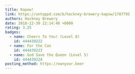 ```yaml
---
title: Kapow!
link: https://untappd.com/b/hackney-brewery-kapow/1787795
authors: Hackney Brewery
date: 2018-12-30 22:14:48 +0000
rating: 3.25
badges:
  - name: Cheers To You! (Level 8)
    id: 444439222
  - name: For the Can
    id: 444439223
  - name: God Save the Queen (Level 5)
    id: 444439224
posting_method: https://ownyour.beer
---
```

